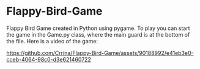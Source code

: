 # Flappy-Bird-Game
Flappy Bird Game created in Python using pygame. To play you can start the game in the Game.py class, where the main guard is at the bottom of the file. Here is a video of the game: 



https://github.com/Crrina/Flappy-Bird-Game/assets/90188992/e41eb3e0-cceb-4064-98c0-d3e621460722

